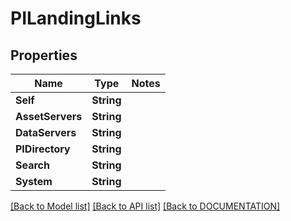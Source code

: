 # PILandingLinks

## Properties
Name | Type | Notes
------------ | ------------- | -------------
**Self** | **String**
**AssetServers** | **String**
**DataServers** | **String**
**PIDirectory** | **String**
**Search** | **String**
**System** | **String**

[[Back to Model list]](../../DOCUMENTATION.md#documentation-for-models) [[Back to API list]](../../DOCUMENTATION.md#documentation-for-api-endpoints) [[Back to DOCUMENTATION]](../../DOCUMENTATION.md)

